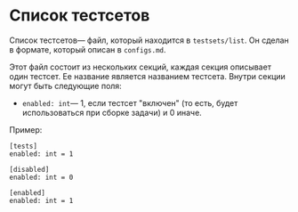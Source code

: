 # Список тестсетов

Список тестсетов&mdash; файл, который находится в `testsets/list`. Он сделан в формате, который описан в `configs.md`.

Этот файл состоит из нескольких секций, каждая секция описывает один тестсет. Ее название является названием тестсета. Внутри секции могут быть следующие поля:

* `enabled: int`&mdash; 1, если тестсет "включен" (то есть, будет использоваться при сборке задачи) и 0 иначе.

Пример:

~~~~~
[tests]
enabled: int = 1

[disabled]
enabled: int = 0

[enabled]
enabled: int = 1
~~~~~
